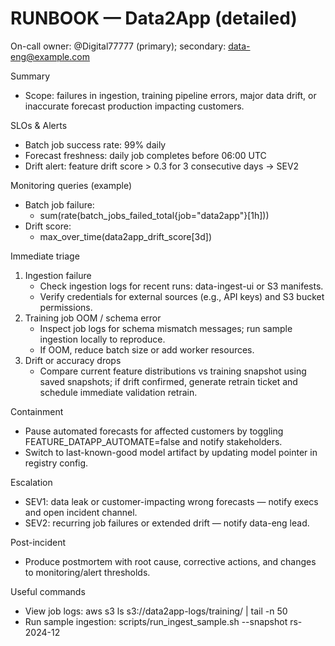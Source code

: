 # RUNBOOK — Data2App (detailed)

On-call owner: @Digital77777 (primary); secondary: data-eng@example.com

Summary
- Scope: failures in ingestion, training pipeline errors, major data drift, or inaccurate forecast production impacting customers.

SLOs & Alerts
- Batch job success rate: 99% daily
- Forecast freshness: daily job completes before 06:00 UTC
- Drift alert: feature drift score > 0.3 for 3 consecutive days -> SEV2

Monitoring queries (example)
- Batch job failure:
  - sum(rate(batch_jobs_failed_total{job="data2app"}[1h]))
- Drift score:
  - max_over_time(data2app_drift_score[3d])

Immediate triage
1. Ingestion failure
   - Check ingestion logs for recent runs: data-ingest-ui or S3 manifests.
   - Verify credentials for external sources (e.g., API keys) and S3 bucket permissions.
2. Training job OOM / schema error
   - Inspect job logs for schema mismatch messages; run sample ingestion locally to reproduce.
   - If OOM, reduce batch size or add worker resources.
3. Drift or accuracy drops
   - Compare current feature distributions vs training snapshot using saved snapshots; if drift confirmed, generate retrain ticket and schedule immediate validation retrain.

Containment
- Pause automated forecasts for affected customers by toggling FEATURE_DATAPP_AUTOMATE=false and notify stakeholders.
- Switch to last-known-good model artifact by updating model pointer in registry config.

Escalation
- SEV1: data leak or customer-impacting wrong forecasts — notify execs and open incident channel.
- SEV2: recurring job failures or extended drift — notify data-eng lead.

Post-incident
- Produce postmortem with root cause, corrective actions, and changes to monitoring/alert thresholds.

Useful commands
- View job logs: aws s3 ls s3://data2app-logs/training/ | tail -n 50
- Run sample ingestion: scripts/run_ingest_sample.sh --snapshot rs-2024-12
